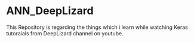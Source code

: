 # ANN_DeepLizard
This Repository is regarding the things which i learn while watching Keras tutoraials from DeepLizard channel on youtube.
